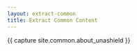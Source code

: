 ```yaml
---
layout: extract-common
title: Extract Common Content
---
```

{{ capture site.common.about_unashield }}
